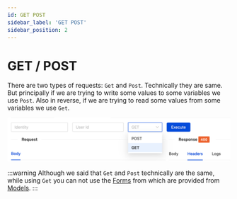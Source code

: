 ```yaml
---
id: GET POST
sidebar_label: 'GET POST'
sidebar_position: 2
---
```


# GET / POST

There are two types of requests: `Get` and `Post`. Technically they are same.
But principally if we are trying to write some values to some variables we use `Post`.
Also in reverse, if we are trying to read some values from some variables we use `Get`.

![GetPost](/img/GetPost.png)

:::warning
  Although we said that `Get` and `Post` technically are the same, while using `Get` you can not use the [Forms](/docs/Developer%20Console/Project%20Detail%20Screen/Class%20Editor/Class%20Tester/Calling%20Methods/JSON%20or%20Form) from which are provided from
  [Models](/docs/Developer%20Console/Project%20Detail%20Screen/Models).
:::